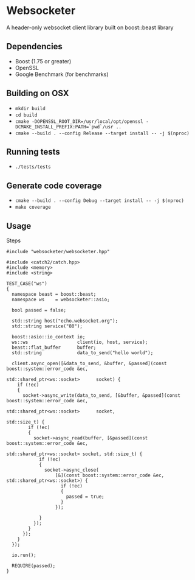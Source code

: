 # Websocketer

A header-only websocket client library built on boost::beast library

Dependencies
---

- Boost (1.75 or greater)
- OpenSSL
- Google Benchmark (for benchmarks)

Building on OSX
---

- `mkdir build`
- `cd build`
- ```cmake -DOPENSSL_ROOT_DIR=/usr/local/opt/openssl -DCMAKE_INSTALL_PREFIX:PATH=`pwd`/usr ..```
- `cmake --build . --config Release --target install -- -j $(nproc)`

Running tests
---

- `./tests/tests`

Generate code coverage
---

- `cmake --build . --config Debug --target install -- -j $(nproc)`
- `make coverage`

Usage
---

Steps

```
#include "websocketer/websocketer.hpp"

#include <catch2/catch.hpp>
#include <memory>
#include <string>

TEST_CASE("ws")
{
  namespace beast = boost::beast;
  namespace ws    = websocketer::asio;

  bool passed = false;

  std::string host("echo.websocket.org");
  std::string service("80");

  boost::asio::io_context io;
  ws::ws                  client(io, host, service);
  beast::flat_buffer      buffer;
  std::string             data_to_send("hello world");

  client.async_open([&data_to_send, &buffer, &passed](const boost::system::error_code &ec,
                                                      std::shared_ptr<ws::socket>      socket) {
    if (!ec)
    {
      socket->async_write(data_to_send, [&buffer, &passed](const boost::system::error_code &ec,
                                                           std::shared_ptr<ws::socket>      socket,
                                                           std::size_t) {
        if (!ec)
        {
          socket->async_read(buffer, [&passed](const boost::system::error_code &ec,
                                               std::shared_ptr<ws::socket> socket, std::size_t) {
            if (!ec)
            {
              socket->async_close(
                  [&](const boost::system::error_code &ec, std::shared_ptr<ws::socket>) {
                    if (!ec)
                    {
                      passed = true;
                    }
                  });

            }
          });
        }
      });
    }
  });

  io.run();

  REQUIRE(passed);
}

```